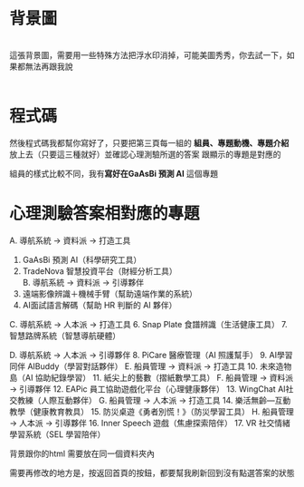 # 背景圖
<br>這張背景圖，需要用一些特殊方法把浮水印消掉，可能美圖秀秀，你去試一下，如果都無法再跟我說
<br>
<br>
# 程式碼
然後程式碼我都幫你寫好了，只要把第三頁每一組的 **組員、專題動機、專題介紹** 放上去（只要這三種就好）並確認心理測驗所選的答案 跟顯示的專題是對應的

組員的樣式比較不同，我有**寫好在GaAsBi 預測 AI** 這個專題


# 心理測驗答案相對應的專題
A. 導航系統 → 資料派 → 打造工具
1. GaAsBi 預測 AI（科學研究工具）
2. TradeNova 智慧投資平台（財經分析工具）<br>
B. 導航系統 → 資料派 → 引導夥伴
4. 遠端影像辨識＋機械手臂（幫助遠端作業的系統）
5. AI面試語言解碼（幫助 HR 判斷的 AI 夥伴）<br>

C. 導航系統 → 人本派 → 打造工具
6. Snap Plate 食譜辨識（生活健康工具）
7. 智慧路牌系統（智慧導航硬體）

D. 導航系統 → 人本派 → 引導夥伴
8. PiCare 醫療管理（AI 照護幫手）
9. AI學習同伴 AIBuddy（學習對話夥伴）
E. 船員管理 → 資料派 → 打造工具
10. 未來造物島（AI 協助紀錄學習）
11. 紙尖上的藝數（摺紙數學工具）
F. 船員管理 → 資料派 → 引導夥伴
12. EAPic 員工協助遊戲化平台（心理健康夥伴）
13. WingChat AI社交教練（人際互動夥伴）
G. 船員管理 → 人本派 → 打造工具
14. 樂活無齡—互動教學（健康教育教具）
15. 防災桌遊《勇者別慌！》（防災學習工具）
H. 船員管理 → 人本派 → 引導夥伴
16. Inner Speech 遊戲（焦慮探索陪伴）
17. VR 社交情緒學習系統（SEL 學習陪伴）
 

背景跟你的html 需要放在同一個資料夾內

需要再修改的地方是，按返回首頁的按鈕，都要幫我刷新回到沒有點選答案的狀態
